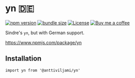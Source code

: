 # yn 🇩🇪
[![npm version](https://img.shields.io/npm/v/@anttiviljami/yn)](https://www.npmjs.com/package/@anttiviljami/yn)
[![bundle size](https://img.shields.io/bundlephobia/minzip/@anttiviljami/yn?label=gzip%20bundle)](https://www.npmjs.com/package/@anttiviljami/yn)
[![License](http://img.shields.io/:license-mit-blue.svg)](https://github.com/anttiviljami/yn/blob/master/LICENSE)
[![Buy me a coffee](https://img.shields.io/badge/donate-buy%20me%20a%20coffee-orange)](https://buymeacoff.ee/anttiviljami)

Sindre's `yn`, but with German support.

https://www.npmjs.com/package/yn

## Installation

```
import yn from '@anttiviljami/yn'
```

